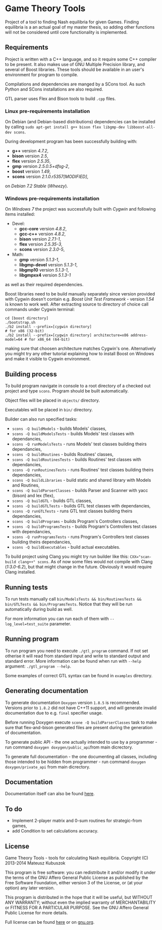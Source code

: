# Game Theory Tools

Project of a tool to finding Nash equilibria for given Games. Finding equilibria is a an actual goal of my
master thesis, so adding other functions will not be considered until core functionality is implemented.


## Requirements

Project is written with a C++ language, and so it require some C++ compiler to be present. It also makes use
of GNU Multiple Precision library, and several of Boost libraries. These tools should be available in an
user's environment for program to compile.

Compilations and dependencies are manged by a SCons tool. As such Python and SCons installations are also
required.

GTL parser uses Flex and Bison tools to build `.cpp` files.

### Linux pre-requirements installation

On Debian (and Debian-based distributions) dependencies can be installed by calling
`sudo apt-get install g++ bison flex libgmp-dev libboost-all-dev scons`.

During development program has been successfully building with:

 * **g++** version *4.7.2*,
 * **bison** version *2.5*,
 * **flex** version *2.5.35*,
 * **gmp** version *2.5.0.5+dfsg-2*,
 * **boost** version *1.49*,
 * **scons** version *2.1.0.r5357[MODIFIED]*,

on *Debian 7.2 Stable* (*Wheezy*).

### Windows pre-requirements installation

On *Windows 7* the project was successfully built with *Cygwin* and following items installed:

 * Devel:
    * **gcc-core** version *4.8.2*,
    * **gcc-c++** version *4.8.2*,
    * **bison** version *2.7.1-1*,
    * **flex** version *2.5.35-3*,
    * **scons** version *2.3.0-5*,
 * Math:
    * **gmp** version *5.1.3-1*,
    * **libgmp-devel** version *5.1.3-1*,
    * **libgmp10** version *5.1.3-1*,
    * **libgmpxx4** version *5.1.3-1*

as well as their required dependencies.

Boost libraries need to be build manually separately since version provided with Cygwin doesn't contain e.g.
*Boost Unit Test Framework* - version *1.54* is known to work well. After extracting source to directory of
choice call commands under Cygwin terminal:

    cd [boost directory]
    ./bootstrap.sh
    ./b2 install --prefix=[cygwin directory]                                   # for x86 (32-bit)
    ./b2 install --prefix=[cygwin directory] architecture=x86 address-model=64 # for x86_64 (64-bit)

making sure that choosen architecture matches Cygwin's one. Alternatively you might try any other tutorial
explaining how to install Boost on Windows and make it visible to Cygwin environment.


## Building process

To build program navigate in console to a root directory of a checked out project and type `scons`. Program
should be built automatically.

Object files will be placed in `objects/` directory.

Executables  will be placed in `bin/` directory.

Builder can also run specified tasks:

 * `scons -Q buildModels` - builds Models' classes,
 * `scons -Q buildModelsTests` - builds Models' test classes with dependancies,
 * `scons -Q runModelsTests` - runs Models' test classes building theirs dependancies,
 * `scons -Q buildRoutines` - builds Routines' classes,
 * `scons -Q buildRoutinesTests` - builds Routines' test classes with dependancies,
 * `scons -Q runRoutinesTests` - runs Routines' test classes building theirs dependancies,
 * `scons -Q buildLibraries` - build static and shared library with Models and Routines,
 * `scons -Q buildParserClasses` - builds Parser and Scanner with yacc (bison) and lex (flex),
 * `scons -Q buildGTL` - builds GTL classes,
 * `scons -Q buildGTLTests` - builds GTL test classes with dependancies,
 * `scons -Q runGTLTests` - runs GTL test classes building theirs dependancies,
 * `scons -Q buildPrograms` - builds Program's Controllers classes,
 * `scons -Q buildProgramsTests` - builds Program's Controllers test classes with dependancies,
 * `scons -Q runProgramsTests` - runs Program's Controllers test classes building theirs dependancies,
 * `scons -Q buildExecutables` - build actual executables.

To build project using Clang you might try run builder like this: `CXX="scan-build clang++" scons`. As of now
some files would not compile with Clang (*1:3.0-6.2*), but that might change in the future. Obviously it would
require Clang installed.


## Running tests

To run tests manually call
`bin/ModelsTests && bin/RoutinesTests && bin/GTLTests && bin/ProgramsTests`.
Notice that they will be run automatically during build as well.

For more information you can run each of them with `--log_level=test_suite` parameter.


## Running program

To run program you need to execute `./gtl_program` command. If not set otherise it will read from standard
input and write to standard output and standard error. More information can be found when run with `--help`
argument: `./gtl_program --help`.

Some examples of correct GTL syntax can be found in `examples` directory.


## Generating documentation

To generate documentation `Doxygen` version `1.8.5` is recommended. Versions prior to `1.8.2` did not have
C++11 support, and will generate invalid documentation due to e.g. `final` specifier usage.

Before running Doxygen execute `scone -Q buildParserClasses` task to make sure that flex-and-bison generated
files are present during the generation of documentation.

To generate public API - the one actually intended to use by a programmer - run command
`doxygen doxygen/public_api`from main dicrectory.

To generate full documentation - the one documenting all classes, including those intended to be hidden from
programmer - run command `doxygen doxygen/private_api` from main dicrectory.


## Documentation

Documentation itself can also be found [here](https://github.com/MateuszKubuszok/MasterThesis/wiki).


## To do

 * Implement 2-player matrix and 0-sum routines for strategic-from games,
 * add Condition to set calculations accuracy.


## License

Game Theory Tools - tools for calculating Nash equilibria.
Copyright (C) 2013-2014  Mateusz Kubuszok

This program is free software: you can redistribute it and/or modify it under the terms of the GNU Affero
General Public License as published by the Free Software Foundation, either version 3 of the License, or
(at your option) any later version.

This program is distributed in the hope that it will be useful, but WITHOUT ANY WARRANTY; without even the
implied warranty of MERCHANTABILITY or FITNESS FOR A PARTICULAR PURPOSE.  See the GNU Affero General Public
License for more details.

Full license can be found [here](LICENSE.md) or on [gnu.org](http://www.gnu.org/licenses/).
